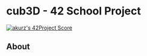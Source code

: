 # cub3D - 42 School Project

[![akurz's 42Project Score](https://badge42.herokuapp.com/api/project/akurz/cub3d)](https://github.com/JaeSeoKim/badge42)

## About
